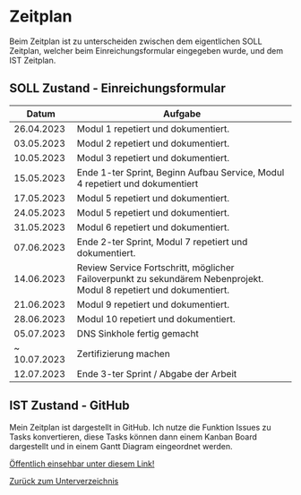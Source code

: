 # Zeitplan
Beim Zeitplan ist zu unterscheiden zwischen dem eigentlichen SOLL Zeitplan, welcher beim Einreichungsformular eingegeben wurde, und dem IST Zeitplan.

## SOLL Zustand - Einreichungsformular
| Datum        | Aufgabe                                                                                                             |
| ------------ | ------------------------------------------------------------------------------------------------------------------- |
| 26.04.2023   | Modul 1 repetiert und dokumentiert.                                                                                 |
| 03.05.2023   | Modul 2 repetiert und dokumentiert.                                                                                 |
| 10.05.2023   | Modul 3 repetiert und dokumentiert.                                                                                 |
| 15.05.2023   | Ende 1\-ter Sprint, Beginn Aufbau Service, Modul 4 repetiert und dokumentiert                                       |
| 17.05.2023   | Modul 5 repetiert und dokumentiert.                                                                                 |
| 24.05.2023   | Modul 5 repetiert und dokumentiert.                                                                                 |
| 31.05.2023   | Modul 6 repetiert und dokumentiert.                                                                                 |
| 07.06.2023   | Ende 2-ter Sprint, Modul 7 repetiert und dokumentiert.                                                              |
| 14.06.2023   | Review Service Fortschritt, möglicher Failoverpunkt zu sekundärem Nebenprojekt. Modul 8 repetiert und dokumentiert. |
| 21.06.2023   | Modul 9 repetiert und dokumentiert.                                                                                 |
| 28.06.2023   | Modul 10 repetiert und dokumentiert.                                                                                |
| 05.07.2023   | DNS Sinkhole fertig gemacht                                                                                         |
| ~ 10.07.2023 | Zertifizierung machen                                                                                               |
| 12.07.2023   | Ende 3-ter Sprint / Abgabe der Arbeit                                                                               |

## IST Zustand - GitHub
Mein Zeitplan ist dargestellt in GitHub.
Ich nutze die Funktion Issues zu Tasks konvertieren, diese Tasks können dann einem Kanban Board dargestellt und in einem Gantt Diagram eingeordnet werden.

[Öffentlich einsehbar unter diesem Link!](https://github.com/users/Euthal02/projects/2/views/2)

[Zurück zum Unterverzeichnis](./README.md)